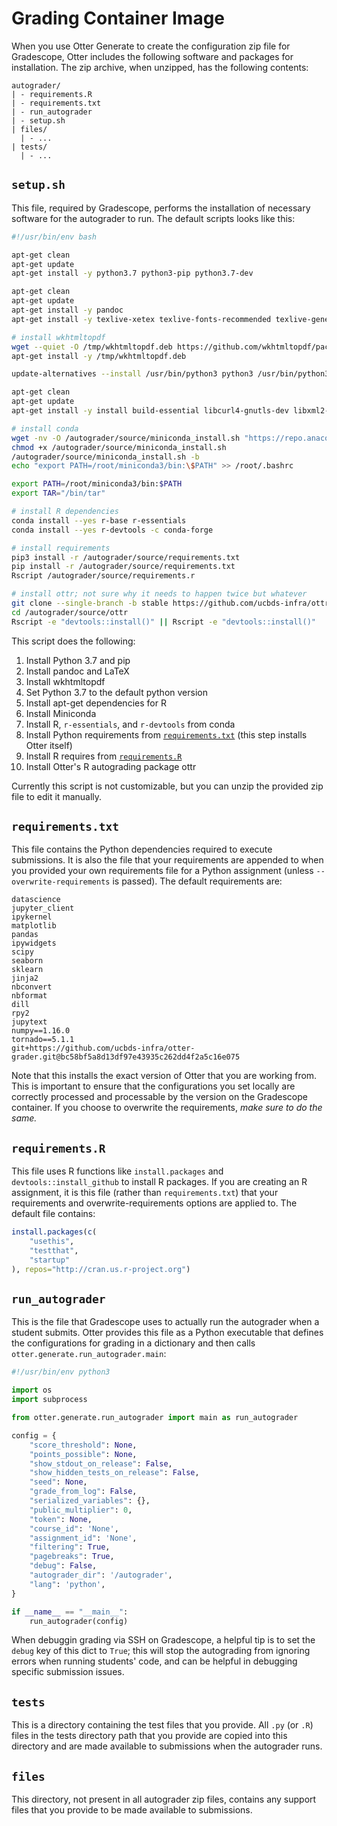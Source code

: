 # Grading Container Image

When you use Otter Generate to create the configuration zip file for Gradescope, Otter includes the following software and packages for installation. The zip archive, when unzipped, has the following contents:

```
autograder/
| - requirements.R
| - requirements.txt
| - run_autograder
| - setup.sh
| files/
  | - ...
| tests/
  | - ...
```

## `setup.sh`

This file, required by Gradescope, performs the installation of necessary software for the autograder to run. The default scripts looks like this:

```sh
#!/usr/bin/env bash

apt-get clean
apt-get update
apt-get install -y python3.7 python3-pip python3.7-dev

apt-get clean
apt-get update
apt-get install -y pandoc
apt-get install -y texlive-xetex texlive-fonts-recommended texlive-generic-recommended

# install wkhtmltopdf
wget --quiet -O /tmp/wkhtmltopdf.deb https://github.com/wkhtmltopdf/packaging/releases/download/0.12.6-1/wkhtmltox_0.12.6-1.bionic_amd64.deb
apt-get install -y /tmp/wkhtmltopdf.deb

update-alternatives --install /usr/bin/python3 python3 /usr/bin/python3.7 1

apt-get clean
apt-get update
apt-get install -y install build-essential libcurl4-gnutls-dev libxml2-dev libssl-dev libcurl4-openssl-dev

# install conda
wget -nv -O /autograder/source/miniconda_install.sh "https://repo.anaconda.com/miniconda/Miniconda3-latest-Linux-x86_64.sh"
chmod +x /autograder/source/miniconda_install.sh
/autograder/source/miniconda_install.sh -b
echo "export PATH=/root/miniconda3/bin:\$PATH" >> /root/.bashrc

export PATH=/root/miniconda3/bin:$PATH
export TAR="/bin/tar"

# install R dependencies
conda install --yes r-base r-essentials 
conda install --yes r-devtools -c conda-forge

# install requirements
pip3 install -r /autograder/source/requirements.txt
pip install -r /autograder/source/requirements.txt
Rscript /autograder/source/requirements.r

# install ottr; not sure why it needs to happen twice but whatever
git clone --single-branch -b stable https://github.com/ucbds-infra/ottr.git /autograder/source/ottr
cd /autograder/source/ottr 
Rscript -e "devtools::install()" || Rscript -e "devtools::install()"
```

This script does the following:

1. Install Python 3.7 and pip
2. Install pandoc and LaTeX
3. Install wkhtmltopdf
4. Set Python 3.7 to the default python version
5. Install apt-get dependencies for R
6. Install Miniconda
7. Install R, `r-essentials`, and `r-devtools` from conda
8. Install Python requirements from [`requirements.txt`](#requirements.txt) (this step installs Otter itself)
9. Install R requires from [`requirements.R`](#requirements.R)
10. Install Otter's R autograding package ottr

Currently this script is not customizable, but you can unzip the provided zip file to edit it manually.

## `requirements.txt`

This file contains the Python dependencies required to execute submissions. It is also the file that your requirements are appended to when you provided your own requirements file   for a Python assignment (unless `--overwrite-requirements` is passed). The default requirements are:

```
datascience
jupyter_client
ipykernel
matplotlib
pandas
ipywidgets
scipy
seaborn
sklearn
jinja2
nbconvert
nbformat
dill
rpy2
jupytext
numpy==1.16.0
tornado==5.1.1
git+https://github.com/ucbds-infra/otter-grader.git@bc58bf5a8d13df97e43935c262dd4f2a5c16e075
```

Note that this installs the exact version of Otter that you are working from. This is important to ensure that the configurations you set locally are correctly processed and processable by the version on the Gradescope container. If you choose to overwrite the requirements, _make sure to do the same._

## `requirements.R`

This file uses R functions like `install.packages` and `devtools::install_github` to install R packages. If you are creating an R assignment, it is this file (rather than `requirements.txt`) that your requirements and overwrite-requirements options are applied to. The default file contains:

```R
install.packages(c(
    "usethis",
    "testthat",
    "startup"
), repos="http://cran.us.r-project.org")
```

## `run_autograder`

This is the file that Gradescope uses to actually run the autograder when a student submits. Otter provides this file as a Python executable that defines the configurations for grading in a dictionary and then calls `otter.generate.run_autograder.main`:

```python
#!/usr/bin/env python3

import os
import subprocess

from otter.generate.run_autograder import main as run_autograder

config = {
    "score_threshold": None,
    "points_possible": None,
    "show_stdout_on_release": False,
    "show_hidden_tests_on_release": False,
    "seed": None,
    "grade_from_log": False,
    "serialized_variables": {},
    "public_multiplier": 0,
    "token": None,
    "course_id": 'None',
    "assignment_id": 'None',
    "filtering": True,
    "pagebreaks": True,
    "debug": False,
    "autograder_dir": '/autograder',
    "lang": 'python',
}

if __name__ == "__main__":
    run_autograder(config)
```

When debuggin grading via SSH on Gradescope, a helpful tip is to set the `debug` key of this dict to `True`; this will stop the autograding from ignoring errors when running students' code, and can be helpful in debugging specific submission issues.

## `tests`

This is a directory containing the test files that you provide. All `.py` (or `.R`) files in the tests directory path that you provide are copied into this directory and are made available to submissions when the autograder runs.

## `files`

This directory, not present in all autograder zip files, contains any support files that you provide to be made available to submissions.
